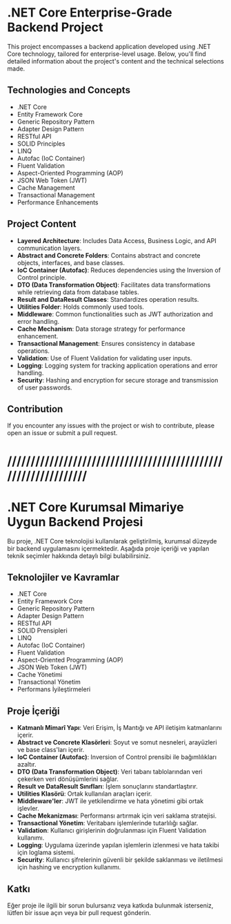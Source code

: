 # .NET Core Enterprise-Grade Backend Project

This project encompasses a backend application developed using .NET Core technology, tailored for enterprise-level usage. Below, you'll find detailed information about the project's content and the technical selections made.

## Technologies and Concepts

- .NET Core
- Entity Framework Core
- Generic Repository Pattern
- Adapter Design Pattern
- RESTful API
- SOLID Principles
- LINQ
- Autofac (IoC Container)
- Fluent Validation
- Aspect-Oriented Programming (AOP)
- JSON Web Token (JWT)
- Cache Management
- Transactional Management
- Performance Enhancements

## Project Content

- **Layered Architecture**: Includes Data Access, Business Logic, and API communication layers.
- **Abstract and Concrete Folders**: Contains abstract and concrete objects, interfaces, and base classes.
- **IoC Container (Autofac)**: Reduces dependencies using the Inversion of Control principle.
- **DTO (Data Transformation Object)**: Facilitates data transformations while retrieving data from database tables.
- **Result and DataResult Classes**: Standardizes operation results.
- **Utilities Folder**: Holds commonly used tools.
- **Middleware**: Common functionalities such as JWT authorization and error handling.
- **Cache Mechanism**: Data storage strategy for performance enhancement.
- **Transactional Management**: Ensures consistency in database operations.
- **Validation**: Use of Fluent Validation for validating user inputs.
- **Logging**: Logging system for tracking application operations and error handling.
- **Security**: Hashing and encryption for secure storage and transmission of user passwords.


## Contribution

If you encounter any issues with the project or wish to contribute, please open an issue or submit a pull request.


# ///////////////////////////////////////////////////////////////


# .NET Core Kurumsal Mimariye Uygun Backend Projesi

Bu proje, .NET Core teknolojisi kullanılarak geliştirilmiş, kurumsal düzeyde bir backend uygulamasını içermektedir. Aşağıda proje içeriği ve yapılan teknik seçimler hakkında detaylı bilgi bulabilirsiniz.

## Teknolojiler ve Kavramlar

- .NET Core
- Entity Framework Core
- Generic Repository Pattern
- Adapter Design Pattern
- RESTful API
- SOLID Prensipleri
- LINQ
- Autofac (IoC Container)
- Fluent Validation
- Aspect-Oriented Programming (AOP)
- JSON Web Token (JWT)
- Cache Yönetimi
- Transactional Yönetim
- Performans İyileştirmeleri

## Proje İçeriği

- **Katmanlı Mimarî Yapı**: Veri Erişim, İş Mantığı ve API iletişim katmanlarını içerir.
- **Abstract ve Concrete Klasörleri**: Soyut ve somut nesneleri, arayüzleri ve base class'ları içerir.
- **IoC Container (Autofac)**: Inversion of Control prensibi ile bağımlılıkları azaltır.
- **DTO (Data Transformation Object)**: Veri tabanı tablolarından veri çekerken veri dönüşümlerini sağlar.
- **Result ve DataResult Sınıfları**: İşlem sonuçlarını standartlaştırır.
- **Utilities Klasörü**: Ortak kullanılan araçları içerir.
- **Middleware'ler**: JWT ile yetkilendirme ve hata yönetimi gibi ortak işlevler.
- **Cache Mekanizması**: Performansı artırmak için veri saklama stratejisi.
- **Transactional Yönetim**: Veritabanı işlemlerinde tutarlılığı sağlar.
- **Validation**: Kullanıcı girişlerinin doğrulanması için Fluent Validation kullanımı.
- **Logging**: Uygulama üzerinde yapılan işlemlerin izlenmesi ve hata takibi için loglama sistemi.
- **Security**: Kullanıcı şifrelerinin güvenli bir şekilde saklanması ve iletilmesi için hashing ve encryption kullanımı.


## Katkı

Eğer proje ile ilgili bir sorun bulursanız veya katkıda bulunmak isterseniz, lütfen bir issue açın veya bir pull request gönderin.

